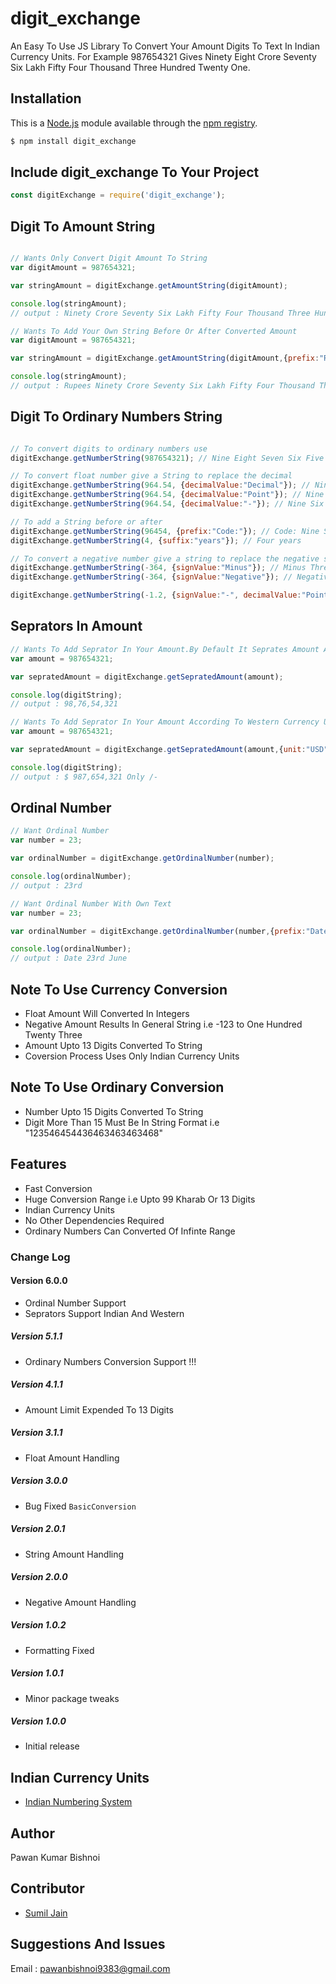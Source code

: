 # digit_exchange
An Easy To Use JS Library To Convert Your Amount Digits To Text In Indian Currency Units. For Example 987654321 Gives Ninety Eight Crore Seventy Six Lakh Fifty Four Thousand Three Hundred Twenty One.

## Installation

This is a [Node.js](https://nodejs.org/en/) module available through the
[npm registry](https://www.npmjs.com/).
```bash
$ npm install digit_exchange
```

## Include digit_exchange To Your Project 

```js
const digitExchange = require('digit_exchange');
```

## Digit To Amount String
```js

// Wants Only Convert Digit Amount To String 
var digitAmount = 987654321;

var stringAmount = digitExchange.getAmountString(digitAmount);

console.log(stringAmount);
// output : Ninety Crore Seventy Six Lakh Fifty Four Thousand Three Hundred Twenty One

// Wants To Add Your Own String Before Or After Converted Amount  
var digitAmount = 987654321;

var stringAmount = digitExchange.getAmountString(digitAmount,{prefix:"Rupees",suffix:"Only /-"});

console.log(stringAmount);
// output : Rupees Ninety Crore Seventy Six Lakh Fifty Four Thousand Three Hundred Twenty One Only /-

```
## Digit To Ordinary Numbers String
```js

// To convert digits to ordinary numbers use  
digitExchange.getNumberString(987654321); // Nine Eight Seven Six Five Four Three Two One

// To convert float number give a String to replace the decimal
digitExchange.getNumberString(964.54, {decimalValue:"Decimal"}); // Nine Six Four Decimal Five Four 
digitExchange.getNumberString(964.54, {decimalValue:"Point"}); // Nine Six Four Point Five Four 
digitExchange.getNumberString(964.54, {decimalValue:"-"}); // Nine Six Four - Five Four 

// To add a String before or after 
digitExchange.getNumberString(96454, {prefix:"Code:"}); // Code: Nine Six Four Five Four
digitExchange.getNumberString(4, {suffix:"years"}); // Four years

// To convert a negative number give a string to replace the negative sign
digitExchange.getNumberString(-364, {signValue:"Minus"}); // Minus Three Six Four
digitExchange.getNumberString(-364, {signValue:"Negative"}); // Negative Three Six Four

digitExchange.getNumberString(-1.2, {signValue:"-", decimalValue:"Point"}); // - One Point Two  

```
## Seprators In Amount
```js
// Wants To Add Seprator In Your Amount.By Default It Seprates Amount According To Indian Currency Units
var amount = 987654321;

var sepratedAmount = digitExchange.getSepratedAmount(amount);

console.log(digitString);
// output : 98,76,54,321

// Wants To Add Seprator In Your Amount According To Western Currency Units i.e USD
var amount = 987654321;

var sepratedAmount = digitExchange.getSepratedAmount(amount,{unit:"USD",prefix:"$",suffix:"Only /-"});

console.log(digitString);
// output : $ 987,654,321 Only /-

```
## Ordinal Number
```js
// Want Ordinal Number
var number = 23;

var ordinalNumber = digitExchange.getOrdinalNumber(number);

console.log(ordinalNumber);
// output : 23rd

// Want Ordinal Number With Own Text
var number = 23;

var ordinalNumber = digitExchange.getOrdinalNumber(number,{prefix:"Date",suffix:"June" });

console.log(ordinalNumber);
// output : Date 23rd June
```
## Note To Use Currency Conversion
- Float Amount Will Converted In Integers
- Negative Amount Results In General String i.e -123 to One Hundred Twenty Three
- Amount Upto 13 Digits Converted To String
- Coversion Process Uses Only Indian Currency Units

## Note To Use Ordinary Conversion
- Number Upto 15 Digits Converted To String
- Digit More Than 15 Must Be In String Format i.e "123546454436463463463468" 

## Features

  * Fast Conversion
  * Huge Conversion Range i.e Upto 99 Kharab Or 13 Digits
  * Indian Currency Units
  * No Other Dependencies Required
  * Ordinary Numbers Can Converted Of Infinte Range 

### Change Log

#### Version 6.0.0
- Ordinal Number Support
- Seprators Support Indian And Western

##### Version 5.1.1 
- Ordinary Numbers Conversion Support !!!

##### Version 4.1.1 
- Amount Limit Expended To 13 Digits

##### Version 3.1.1
- Float Amount Handling

##### Version 3.0.0
- Bug Fixed `BasicConversion`

##### Version 2.0.1
- String Amount Handling

##### Version 2.0.0
- Negative Amount Handling

##### Version 1.0.2
- Formatting Fixed  

##### Version 1.0.1
- Minor package tweaks

##### Version 1.0.0
- Initial release

## Indian Currency Units
- [Indian Numbering System](https://en.wikipedia.org/wiki/Indian_numbering_system)  

## Author 
Pawan Kumar Bishnoi

## Contributor
- [Sumil Jain](https://github.com/techhandler)

## Suggestions And Issues
Email : pawanbishnoi9383@gmail.com

